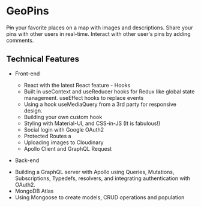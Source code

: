 # GeoPins

~~Pin~~ your favorite places on a map with images and descriptions. Share your pins with other users in real-time. Interact with other user's pins by adding comments.

## Technical Features

- Front-end

  - React with the latest React feature - Hooks

  * Built in useContext and useReducer hooks for Redux like global state management. useEffect hooks to replace events
  * Using a hook useMediaQuery from a 3rd party for responsive design.
  * Building your own custom hook

  - Styling with Material-UI, and CSS-in-JS (It is fabulous!)
  - Social login with Google OAuth2
  - Protected Routes a
  - Uploading images to Cloudinary
  - Apollo Client and GraphQL Request

- Back-end

* Building a GraphQL server with Apollo using Queries, Mutations, Subscriptions, Typedefs, resolvers, and integrating authentication with OAuth2.
* MongoDB Atlas
* Using Mongoose to create models, CRUD operations and population
